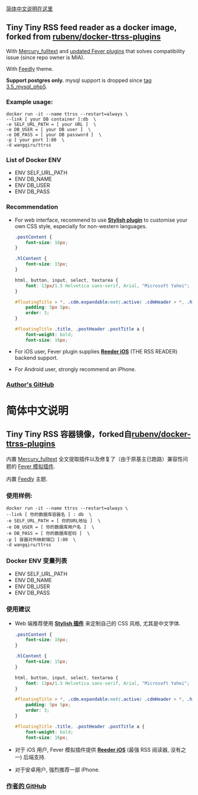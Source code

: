 [简体中文说明在这里](#简体中文说明)

## Tiny Tiny RSS feed reader as a docker image, forked from [rubenv/docker-ttrss-plugins](https://github.com/rubenv/docker-ttrss-plugins)

With [Mercury_fulltext](https://github.com/WangQiru/mercury_fulltext) and [updated Fever plugins](https://github.com/WangQiru/tinytinyrss-fever-plugin) that solves compatibility issue (since repo owner is MIA).

With [Feedly](https://github.com/levito/tt-rss-feedly-theme) theme.

**Support postgres only.** mysql support is dropped since [tag 3.5_mysql_php5](https://github.com/WangQiru/docker-ttrss-plugins/tree/3.5_mysql_php5).

### Example usage:

```
docker run -it --name ttrss --restart=always \
--link [ your DB container ]:db  \
-e SELF_URL_PATH = [ your URL ]  \
-e DB_USER = [ your DB user ]  \
-e DB_PASS = [ your DB password ]  \
-p [ your port ]:80  \
-d wangqiru/ttrss
```

### List of Docker ENV
- ENV SELF_URL_PATH
- ENV DB_NAME
- ENV DB_USER
- ENV DB_PASS

### Recommendation
- For web interface, recommend to use **[Stylish plugin](https://userstyles.org/)** to customise your own CSS style, especially for non-western languages.

  ```css
  .postContent {
      font-size: 16px;
  }

  .hlContent {
      font-size: 15px;
  }

  html, button, input, select, textarea {
      font: 13px/1.5 Helvetica sans-serif, Arial, "Microsoft Yahei";
  }

  #floatingTitle > *, .cdm.expandable:not(.active) .cdmHeader > *, .hl > * {
      padding: 5px 5px;
      order: 3;
  }

  #floatingTitle .title, .postHeader .postTitle a {
      font-weight: bold;
      font-size: 16px;
  ```

- For iOS user, Fever plugin supplies **[Reeder iOS](http://reederapp.com/ios/)** (THE RSS READER) backend support.

- For Android user, strongly recommend an iPhone.



### [Author's GitHub](https://github.com/WangQiru/docker-ttrss-plugins)





# 简体中文说明
## Tiny Tiny RSS 容器镜像，forked自[rubenv/docker-ttrss-plugins](https://github.com/rubenv/docker-ttrss-plugins)

内置 [Mercury_fulltext](https://github.com/WangQiru/mercury_fulltext) 全文提取插件以及修复了（由于原基主已跑路）兼容性问题的 [Fever 模拟插件](https://github.com/WangQiru/tinytinyrss-fever-plugin).

内置 [Feedly](https://github.com/levito/tt-rss-feedly-theme) 主题.

### 使用样例:

```
docker run -it --name ttrss --restart=always \
--link [ 你的数据库容器名 ] : db  \
-e SELF_URL_PATH = [ 你的URL地址 ]  \
-e DB_USER = [ 你的数据库用户名 ]  \
-e DB_PASS = [ 你的数据库密码 ]  \
-p [ 容器对外映射端口 ]:80  \
-d wangqiru/ttrss
```

### Docker ENV 变量列表
- ENV SELF_URL_PATH
- ENV DB_NAME
- ENV DB_USER
- ENV DB_PASS


### 使用建议
- Web 端推荐使用 **[Stylish 插件](https://userstyles.org/)** 来定制自己的 CSS 风格, 尤其是中文字体.

  ```css
  .postContent {
      font-size: 16px;
  }

  .hlContent {
      font-size: 15px;
  }

  html, button, input, select, textarea {
      font: 13px/1.5 Helvetica sans-serif, Arial, "Microsoft Yahei";
  }

  #floatingTitle > *, .cdm.expandable:not(.active) .cdmHeader > *, .hl > * {
      padding: 5px 5px;
      order: 3;
  }

  #floatingTitle .title, .postHeader .postTitle a {
      font-weight: bold;
      font-size: 16px;
  ```

- 对于 iOS 用户, Fever 模拟插件提供 **[Reeder iOS](http://reederapp.com/ios/)** (最强 RSS 阅读器, 没有之一) 后端支持.

- 对于安卓用户, 强烈推荐一部 iPhone.

### [作者的 GitHub](https://github.com/WangQiru/docker-ttrss-plugins)
